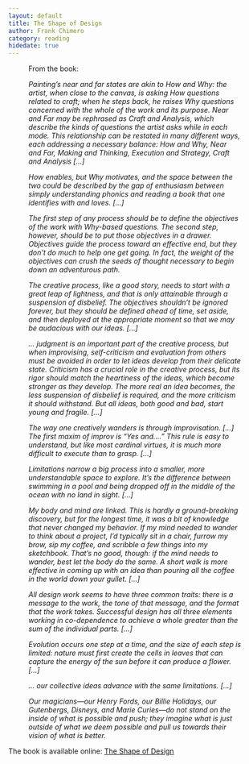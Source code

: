 ```yaml
---
layout: default
title: The Shape of Design
author: Frank Chimero
category: reading
hidedate: true
---
```

<figure>
<p>From the book:</p>
<i>
<p>Painting’s near and far states are akin to How and Why: the artist, when close to the canvas, is asking How questions related to craft; when he steps back, he raises Why questions concerned with the whole of the work and its purpose. Near and Far may be rephrased as Craft and Analysis, which describe the kinds of questions the artist asks while in each mode. This relationship can be restated in many different ways, each addressing a necessary balance: How and Why, Near and Far, Making and Thinking, Execution and Strategy, Craft and Analysis […]</p>

<p>How enables, but Why motivates, and the space between the two could be described by the gap of enthusiasm between simply understanding phonics and reading a book that one identifies with and loves. […]</p>

<p>The first step of any process should be to define the objectives of the work with Why-based questions. The second step, however, should be to put those objectives in a drawer. Objectives guide the process toward an effective end, but they don’t do much to help one get going. In fact, the weight of the objectives can crush the seeds of thought necessary to begin down an adventurous path.</p>

<p>The creative process, like a good story, needs to start with a great leap of lightness, and that is only attainable through a suspension of disbelief. The objectives shouldn’t be ignored forever, but they should be defined ahead of time, set aside, and then deployed at the appropriate moment so that we may be audacious with our ideas. […]</p>

<p>… judgment is an important part of the creative process, but when improvising, self-criticism and evaluation from others must be avoided in order to let ideas develop from their delicate state. Criticism has a crucial role in the creative process, but its rigor should match the heartiness of the ideas, which become stronger as they develop. The more real an idea becomes, the less suspension of disbelief is required, and the more criticism it should withstand. But all ideas, both good and bad, start young and fragile. […]</p>

<p>The way one creatively wanders is through improvisation. […] The first maxim of improv is “Yes and….” This rule is easy to understand, but like most cardinal virtues, it is much more difficult to execute than to grasp. […]</p>

<p>Limitations narrow a big process into a smaller, more understandable space to explore. It’s the difference between swimming in a pool and being dropped off in the middle of the ocean with no land in sight. […]</p>

<p>My body and mind are linked. This is hardly a ground-breaking discovery, but for the longest time, it was a bit of knowledge that never changed my behavior. If my mind needed to wander to think about a project, I’d typically sit in a chair, furrow my brow, sip my coffee, and scribble a few things into my sketchbook. That’s no good, though: if the mind needs to wander, best let the body do the same. A short walk is more effective in coming up with an idea than pouring all the coffee in the world down your gullet. […]</p>

<p>All design work seems to have three common traits: there is a message to the work, the tone of that message, and the format that the work takes. Successful design has all three elements working in co-dependence to achieve a whole greater than the sum of the individual parts. […]</p>

<p>Evolution occurs one step at a time, and the size of each step is limited: nature must first create the cells in leaves that can capture the energy of the sun before it can produce a flower. […]</p>

<p>… our collective ideas advance with the same limitations. […]</p>

<p>Our magicians—our Henry Fords, our Billie Holidays, our Gutenbergs, Disneys, and Marie Curies—do not stand on the inside of what is possible and push; they imagine what is just outside of what we deem possible and pull us towards their vision of what is better. </p>
</i>
</figure>

The book is available online: [The Shape of Design](https://shapeofdesignbook.com)
